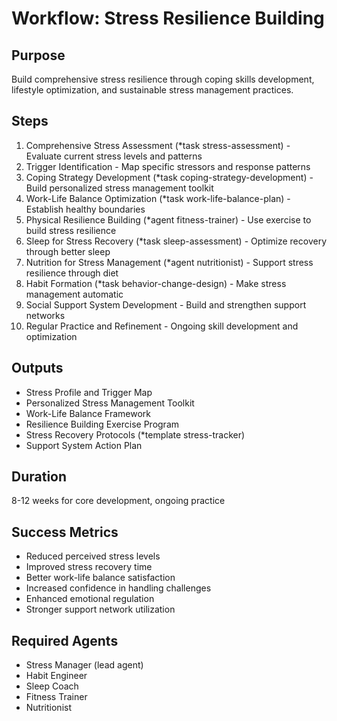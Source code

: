 # Workflow: Stress Resilience Building

## Purpose
Build comprehensive stress resilience through coping skills development, lifestyle optimization, and sustainable stress management practices.

## Steps
1. Comprehensive Stress Assessment (*task stress-assessment) - Evaluate current stress levels and patterns
2. Trigger Identification - Map specific stressors and response patterns
3. Coping Strategy Development (*task coping-strategy-development) - Build personalized stress management toolkit
4. Work-Life Balance Optimization (*task work-life-balance-plan) - Establish healthy boundaries
5. Physical Resilience Building (*agent fitness-trainer) - Use exercise to build stress resilience
6. Sleep for Stress Recovery (*task sleep-assessment) - Optimize recovery through better sleep
7. Nutrition for Stress Management (*agent nutritionist) - Support stress resilience through diet
8. Habit Formation (*task behavior-change-design) - Make stress management automatic
9. Social Support System Development - Build and strengthen support networks
10. Regular Practice and Refinement - Ongoing skill development and optimization

## Outputs
- Stress Profile and Trigger Map
- Personalized Stress Management Toolkit
- Work-Life Balance Framework
- Resilience Building Exercise Program
- Stress Recovery Protocols (*template stress-tracker)
- Support System Action Plan

## Duration
8-12 weeks for core development, ongoing practice

## Success Metrics
- Reduced perceived stress levels
- Improved stress recovery time
- Better work-life balance satisfaction
- Increased confidence in handling challenges
- Enhanced emotional regulation
- Stronger support network utilization

## Required Agents
- Stress Manager (lead agent)
- Habit Engineer
- Sleep Coach
- Fitness Trainer
- Nutritionist 
